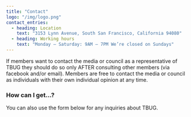 ```yaml
---
title: "Contact"
logo: "/img/logo.png"
contact_entries:
  - heading: Location
    text: "3153 Lynn Avenue, South San Francisco, California 94080"
  - heading: Working hours
    text: "Monday – Saturday: 9AM – 7PM We’re closed on Sundays"
---
```


If members want to contact the media or council as a representative of TBUG they should do so only AFTER consulting other members (via facebook and/or email). Members are free to contact the media or council as individuals with their own individual opinion at any time.

<h3 class="f4 b lh-title mb2">How can I get…?</h3>

You can also use the form below for any inquiries about TBUG.
